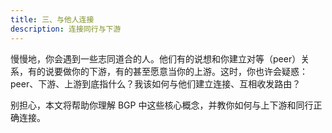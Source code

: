 ```yaml
---
title: 三、与他人连接
description: 连接同行与下游
---
```


慢慢地，你会遇到一些志同道合的人。他们有的说想和你建立对等（peer）关系，有的说要做你的下游，有的甚至愿意当你的上游。这时，你也许会疑惑：peer、下游、上游到底指什么？我该如何与他们建立连接、互相收发路由？

别担心，本文将帮助你理解 BGP 中这些核心概念，并教你如何与上下游和同行正确连接。
